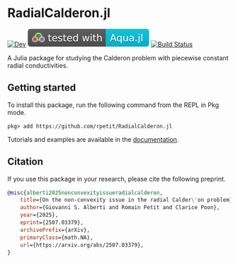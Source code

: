 # RadialCalderon.jl

[![Dev](https://img.shields.io/badge/docs-dev-blue.svg)](https://rpetit.github.io/RadialCalderon.jl/dev/)
[![Aqua QA](https://raw.githubusercontent.com/JuliaTesting/Aqua.jl/master/badge.svg)](https://github.com/JuliaTesting/Aqua.jl)
[![Build Status](https://github.com/rpetit/RadialCalderon.jl/actions/workflows/CI.yml/badge.svg?branch=main)](https://github.com/rpetit/RadialCalderon.jl/actions/workflows/CI.yml?query=branch%3Amain)

A Julia package for studying the Calderon problem with piecewise constant radial conductivities.

## Getting started
To install this package, run the following command from the REPL in Pkg mode.

```
pkg> add https://github.com/rpetit/RadialCalderon.jl
```

Tutorials and examples are available in the [documentation](https://rpetit.github.io/RadialCalderon.jl/dev/).

## Citation

If you use this package in your research, please cite the following preprint.

```bibtex
@misc{alberti2025nonconvexityissueradialcalderon,
    title={On the non-convexity issue in the radial Calder\'on problem}, 
    author={Giovanni S. Alberti and Romain Petit and Clarice Poon},
    year={2025},
    eprint={2507.03379},
    archivePrefix={arXiv},
    primaryClass={math.NA},
    url={https://arxiv.org/abs/2507.03379}, 
}
```




